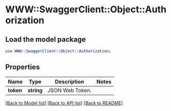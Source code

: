 # WWW::SwaggerClient::Object::Authorization

## Load the model package
```perl
use WWW::SwaggerClient::Object::Authorization;
```

## Properties
Name | Type | Description | Notes
------------ | ------------- | ------------- | -------------
**token** | **string** | JSON Web Token. | 

[[Back to Model list]](../README.md#documentation-for-models) [[Back to API list]](../README.md#documentation-for-api-endpoints) [[Back to README]](../README.md)


